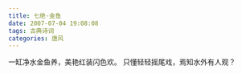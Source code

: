 ```yaml
---
title: 七绝·金鱼
date: 2007-07-04 19:08:08
tags: 古典诗词
categories: 唐风
---
```

一缸净水金鱼养，美艳红装闪色欢。
只懂轻轻摇尾戏，焉知水外有人观？